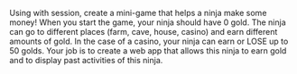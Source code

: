 Using with session, create a mini-game that helps a ninja make some money! When you start the game, your ninja should have 0 gold. The ninja can go to different places (farm, cave, house, casino) and earn different amounts of gold. In the case of a casino, your ninja can earn or LOSE up to 50 golds. Your job is to create a web app that allows this ninja to earn gold and to display past activities of this ninja.
